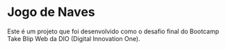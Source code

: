 # Jogo de Naves

Este é um projeto que foi desenvolvido como o desafio final do Bootcamp Take Blip Web da DIO (Digital Innovation One).
